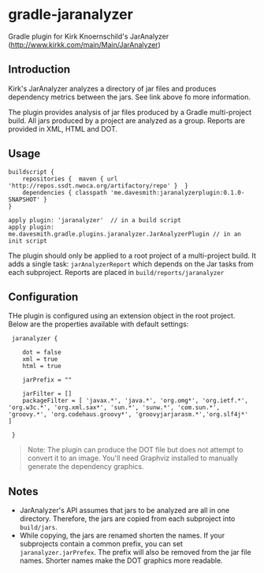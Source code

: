 gradle-jaranalyzer
==================

Gradle plugin for Kirk Knoernschild's JarAnalyzer (http://www.kirkk.com/main/Main/JarAnalyzer)

Introduction
------------

Kirk's JarAnalyzer analyzes a directory of jar files and produces dependency metrics between the jars.
See link above fo more information.

The plugin provides analysis of jar files produced by a Gradle multi-project build.  All jars produced by
a project are analyzed as a group.  Reports are provided in XML, HTML and DOT.

Usage
-----

```
buildscript {
    repositories {  maven { url 'http://repos.ssdt.nwoca.org/artifactory/repo' }  }
    dependencies { classpath 'me.davesmith:jaranalyzerplugin:0.1.0-SNAPSHOT' }
}

apply plugin: 'jaranalyzer'  // in a build script
apply plugin: me.davesmith.gradle.plugins.jaranalyzer.JarAnalyzerPlugin // in an init script

```

The plugin should only be applied to a root project of a multi-project build.
It adds a single task: `jarAnalyzerReport` which depends on the Jar tasks from each subproject.
Reports are placed in `build/reports/jaranalyzer`

Configuration
--------------

THe plugin is configured using an extension object in the root project. Below are the properties available
with default settings:

```
 jaranalyzer {

    dot = false
    xml = true
    html = true

    jarPrefix = ""

    jarFilter = []
    packageFilter = [ 'javax.*', 'java.*', 'org.omg*', 'org.ietf.*', 'org.w3c.*', 'org.xml.sax*', 'sun.*', 'sunw.*', 'com.sun.*', 'groovy.*', 'org.codehaus.groovy*', 'groovyjarjarasm.*','org.slf4j*'    ]

 }

```

> Note: The plugin can produce the DOT file but does not attempt to convert it to an image.  You'll need
Graphviz installed to manually generate the dependency graphics.

Notes
------

* JarAnalyzer's API assumes that jars to be analyzed are all in one directory.  Therefore, the jars are
copied from each subproject into `build/jars`.
* While copying, the jars are renamed shorten the names.  If your subprojects
contain a common prefix, you can set `jaranalyzer.jarPrefex`. The prefix will also be removed from the
jar file names.  Shorter names make the DOT graphics more readable.

